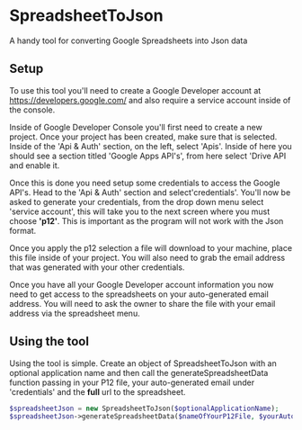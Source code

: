 # SpreadsheetToJson
A handy tool for converting Google Spreadsheets into Json data

## Setup

To use this tool you'll need to create a Google Developer account at https://developers.google.com/
and also require a service account inside of the console.
  
Inside of Google Developer Console you'll first need to create a new project. Once your project has been created, 
make sure that is selected. Inside of the 'Api & Auth' section, on the left, select 'Apis'.
Inside of here you should see a section titled 'Google Apps API's', from here select 'Drive API and enable it.

Once this is done you need setup some credentials to access the Google API's. Head to the 'Api & Auth' section 
and select'credentials'. You'll now be asked to generate your credentials, from the drop down menu
select 'service account', this will take you to the next screen where you must choose <strong>'p12'</strong>.
This is important as the program will not work with the Json format.

Once you apply the p12 selection a file will download to your machine, place this file inside of your project.
You will also need to grab the email address that was generated with your other credentials.

Once you have all your Google Developer account information you now need to get access to the spreadsheets
on your auto-generated email address. You will need to ask the owner to share the file with your email address
via the spreadsheet menu.

## Using the tool

Using the tool is simple. Create an object of SpreadsheetToJson with an optional application name and then call
the generateSpreadsheetData function passing in your P12 file, your auto-generated email under 'credentials' and
the <strong>full</strong> url to the spreadsheet.

```php
$spreadsheetJson = new SpreadsheetToJson($optionalApplicationName);
$spreadsheetJson->generateSpreadsheetData($nameOfYourP12File, $yourAutoGeneratedCredentialEmail, $fullUrlToSpreadsheet );
```

  
